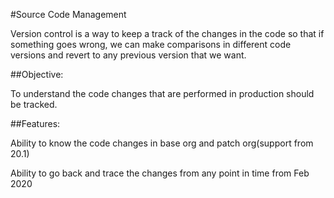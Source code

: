 #Source Code Management

Version control is a way to keep a track of the changes in the code so that if something goes wrong, we can make comparisons in different code versions and revert to any previous version that we want.

##Objective:

To understand the code changes that are performed in production should be tracked.

##Features:

Ability to know the code changes in base org and patch org(support from 20.1)

Ability to go back and trace the changes from any point in time from Feb 2020
